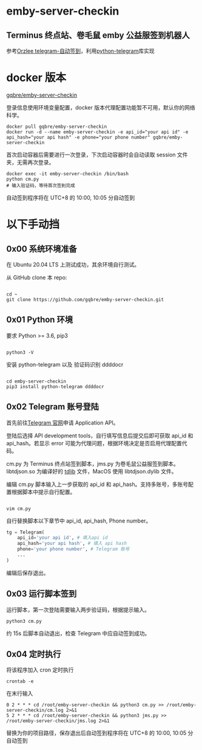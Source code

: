 # emby-server-checkin

## Terminus 终点站、卷毛鼠 emby 公益服签到机器人

参考[Orzlee telegram-自动签到](https://www.orzlee.com/Just-write-something/2022/01/05/telegram-automatic-checkin.html)，利用[python-telegram](https://github.com/alexander-akhmetov/python-telegram)库实现

# docker 版本

[gqbre/emby-server-checkin](https://hub.docker.com/r/gqbre/emby-server-checkin)

登录信息使用环境变量配置，docker 版本代理配置功能暂不可用，默认你的网络科学。

```
docker pull gqbre/emby-server-checkin
docker run -d --name emby-server-checkin -e api_id="your api id" -e api_hash="your api hash" -e phone="your phone number" gqbre/emby-server-checkin
```

首次启动容器后需要进行一次登录，下次启动容器时会自动读取 session 文件夹，无需再次登录。

```
docker exec -it emby-server-checkin /bin/bash
python cm.py
# 输入验证码，等待首次签到完成
```

自动签到程序将在 UTC+8 的 10:00, 10:05 分自动签到

# 以下手动挡

## 0x00 系统环境准备

在 Ubuntu 20.04 LTS 上测试成功，其余环境自行测试。

从 GitHub clone 本 repo:

```

cd ~
git clone https://github.com/gqbre/emby-server-checkin.git

```

## 0x01 Python 环境

要求 Python >= 3.6, pip3

```

python3 -V

```

安装 python-telegram 以及 验证码识别 ddddocr

```

cd emby-server-checkin
pip3 install python-telegram ddddocr

```

## 0x02 Telegram 账号登陆

首先前往[Telegram 官网](https://my.telegram.org)申请 Application API。

登陆后选择 API development tools，自行填写信息后提交后即可获取 api_id 和 api_hash。若显示 error 可能为代理问题，根据环境决定是否启用代理配置代码。

cm.py 为 Terminus 终点站签到脚本，jms.py 为卷毛鼠公益服签到脚本。libtdjson.so 为编译好的 [tdlib](https://github.com/tdlib/td) 文件，MacOS 使用 libtdjson.dylib 文件。

编辑 cm.py 脚本输入上一步获取的 api_id 和 api_hash。支持多账号，多账号配置根据脚本中提示自行配置。

```

vim cm.py

```

自行替换脚本以下章节中 api_id, api_hash, Phone number。

```python
tg = Telegram(
    api_id='your api id', # 填入api id
    api_hash='your api hash', # 填入 api hash
    phone='your phone number', # Telegram 账号
    ...
)
```

编辑后保存退出。

## 0x03 运行脚本签到

运行脚本，第一次登陆需要输入两步验证码，根据提示输入。

```
python3 cm.py
```

约 15s 后脚本自动退出，检查 Telegram 中应自动签到成功。

## 0x04 定时执行

将该程序加入 cron 定时执行

```
crontab -e
```

在末行输入

```
0 2 * * * cd /root/emby-server-checkin && python3 cm.py >> /root/emby-server-checkin/cm.log 2>&1
5 2 * * * cd /root/emby-server-checkin && python3 jms.py >> /root/emby-server-checkin/jms.log 2>&1
```

替换为你的项目路径，保存退出后自动签到程序将在 UTC+8 的 10:00, 10:05 分自动签到
